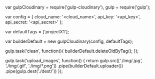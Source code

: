var gulpCloudinary = require('gulp-cloudinary'),
	gulp = require('gulp');

var config = { 
	cloud_name: '<cloud_name>', 
	api_key: '<api_key>', 
	api_secret: '<api_secret>'
};

var defaultTags = ['projectX1'];

var builderDefault = new gulpCloudinary(config, defaultTags);

gulp.task('clean', function(){
	builderDefault.deleteOldByTag();
});

gulp.task('upload_images', function() {
  	return gulp.src(['./img/*.jpg', './img/*.gif', './img/*.png'])
  		.pipe(builderDefault.uploader())
  		.pipe(gulp.dest('./dest/'))
});
